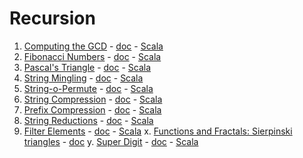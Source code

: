 # Recursion

1. [Computing the GCD](https://www.hackerrank.com/challenges/functional-programming-warmups-in-recursion---gcd) - [doc](computing-the-GCD/computing-the-GCD.md) - [Scala](computing-the-GCD/scala/src/com/pktippa/ComputingTheGCD.scala)
2. [Fibonacci Numbers](https://www.hackerrank.com/challenges/functional-programming-warmups-in-recursion---fibonacci-numbers) - [doc](fibonacci-numbers/fibonacci-numbers.md) - [Scala](fibonacci-numbers/scala/src/com/pktippa/FibonacciNumbers.scala)
3. [Pascal's Triangle](https://www.hackerrank.com/challenges/pascals-triangle) - [doc](pascals-triangle/pascals-triangle.md) - [Scala](pascals-triangle/scala/src/com/pktippa/PascalsTriangle.scala)
5. [String Mingling](https://www.hackerrank.com/challenges/string-mingling) - [doc](string-mingling/string-mingling.md) - [Scala](string-mingling/scala/src/com/pktippa/StringMingling.scala)
6. [String-o-Permute](https://www.hackerrank.com/challenges/string-o-permute) - [doc](string-o-permute/string-o-permute.md) - [Scala](string-o-permute/scala/src/com/pktippa/StringOPermute.scala)
9. [String Compression](https://www.hackerrank.com/challenges/string-compression) - [doc](string-compression/string-compression.md) - [Scala](string-compression/scala/src/com/pktippa/StringCompression.scala)
11. [Prefix Compression](https://www.hackerrank.com/challenges/prefix-compression) - [doc](prefix-compression/prefix-compression.md) - [Scala](prefix-compression/scala/src/com/pktippa/PrefixCompression.scala)
12. [String Reductions](https://www.hackerrank.com/challenges/string-reductions) - [doc](string-reductions/string-reductions.md) - [Scala](string-reductions/scala/src/com/pktippa/StringReductions.scala)
16. [Filter Elements](https://www.hackerrank.com/challenges/filter-elements) - [doc](filter-elements/filter-elements.md) - [Scala](filter-elements/scala/src/com/pktippa/FilterElements.scala)
x. [Functions and Fractals: Sierpinski triangles](https://www.hackerrank.com/challenges/functions-and-fractals-sierpinski-triangles) - [doc](functions-and-fractals-sierpinski-triangles/functions-and-fractals-sierpinski-triangles.md)
y. [Super Digit](https://www.hackerrank.com/challenges/super-digit) - [doc](super-digit/super-digit.md) - [Scala](super-digit/scala/src/com/pktippa/SuperDigit.scala)